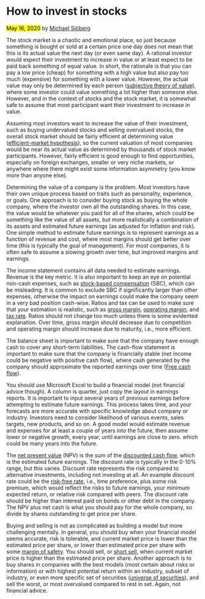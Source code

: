 # How to invest in stocks

<mark>May 16, 2020</mark> by [Michael Sjöberg](/about.html)

The stock market is a chaotic and emotional place, so just because something is bought or sold at a certain price one day does not mean that this is its actual value the next day (or even same day). A rational investor would expect their investment to increase in value or at least expect to be paid back something of equal value. In short, the rationale is that you can pay a low price (cheap) for something with a high value but also pay too much (expensive) for something with a lower value. However, the actual value may only be determined by each person ([subjective theory of value](https://en.wikipedia.org/wiki/Subjective_theory_of_value)), where some investor could value something a lot higher than someone else. However, and in the context of stocks and the stock market, it is somewhat safe to assume that most participant want their investment to increase in value.

Assuming most investors want to increase the value of their investment, such as buying undervalued stocks and selling overvalued stocks, the overall stock market should be fairly efficient at determining value ([efficient-market hypothesis](https://en.wikipedia.org/wiki/Efficient-market_hypothesis)), so the current valuation of most companies would be near its actual value as determined by thousands of stock market participants. However, fairly efficient is good enough to find opportunities, especially on foreign exchanges, smaller or very niche markets, or anywhere where there might exist some information asymmetry (you know more than anyone else).

Determining the value of a company is the problem. Most investors have their own unique process based on traits such as personality, experience, or goals. One approach is to consider buying stock as buying the whole company, where the investor own all the outstanding shares. In this case, the value would be whatever you paid for all of the shares, which could be something like the value of all assets, but more realistically a combination of its assets and estimated future earnings (as adjusted for inflation and risk). One simple method to estimate future earnings is to represent earnings as a function of revenue and cost, where most margins should get better over time (this is typically the goal of management). For most companies, it is often safe to assume a slowing growth over time, but improved margins and earnings.

The income statement contains all data needed to estimate earnings. Revenue is the key metric. It is also important to keep an eye on potential non-cash expenses, such as [stock-based compensation](https://en.wikipedia.org/wiki/Employee_stock_option) (SBC), which can be misleading. It is common to exclude SBC if significantly larger than other expenses, otherwise the impact on earnings could make the company seem in a very bad position cash-wise. Ratios and tax can be used to make sure that your estimation is realistic, such as [gross margin](https://en.wikipedia.org/wiki/Gross_margin), [operating margin](https://en.wikipedia.org/wiki/Operating_margin), and [tax rate](https://en.wikipedia.org/wiki/Tax_rate). Ratios should not change too much unless there is some evidented explanation. Over time, gross margin should decrease due to competition and operating margin should increase due to maturity, i.e., more efficient.

The balance sheet is important to make sure that the company have enough cash to cover any short-term liabilities. The cash-flow statement is important to make sure that the company is financially stable (net income could be negative with positive cash flow), where cash generated by the company should approximate the reported earnings over time ([Free cash flow](https://en.wikipedia.org/wiki/Free_cash_flow)).

You should use Microsoft Excel to build a financial model (not financial advice though). A column is quarter, just copy the layout in earnings reports. It is important to input several years of previous earnings before attempting to estimate future earnings. This process takes time, and your forecasts are more accurate with specific knowledge about company or industry. Investors need to consider likelihood of various events, sales targets, new products, and so on. A good model would estimate revenue and expenses for at least a couple of years into the future, then assume lower or negative growth, every year, until earnings are close to zero. which could be many years into the future.

The [net present value](https://en.wikipedia.org/wiki/Net_present_value) (NPV) is the sum of the [discounted cash flow](https://en.wikipedia.org/wiki/Discounted_cash_flow), which is the estimated future earnings. The discount rate is typically in the 0-10% range, but this varies. Discount rate represents the risk compared to alternative investments, including not investing at all. An example discount rate could be the [risk-free rate](https://en.wikipedia.org/wiki/Risk-free_interest_rate), i.e., time preference, plus some risk premium, which would reflect the risks to future earnings, your minimum expected return, or relative risk compared with peers. The discount rate should be higher than interest paid on bonds or other debt in the company. The NPV plus net cash is what you should pay for the whole company, so divide by shares outstanding to get price per share.

Buying and selling is not as complicated as building a model but more challenging mentally. In general, you should buy when your financial model seems accurate, risk is tolerable, and current market price is lower than the estimated price per share, or lower than estimated price per share with some [margin of safety](https://en.wikipedia.org/wiki/Margin_of_safety_(financial)). You should sell, or [short sell](https://en.wikipedia.org/wiki/Short_(finance)), when current market price is higher than the estimated price per share. Another approach is to buy shares in companies with the best models (most certain about risks or information) or with highest potential return within an industry, subset of industry, or even more specific set of securities ([universe of securities](https://www.investopedia.com/terms/u/universeofsecurities.asp)), and sell the worst, or most overvalued compared to rest in set. Again, not financial advice.
